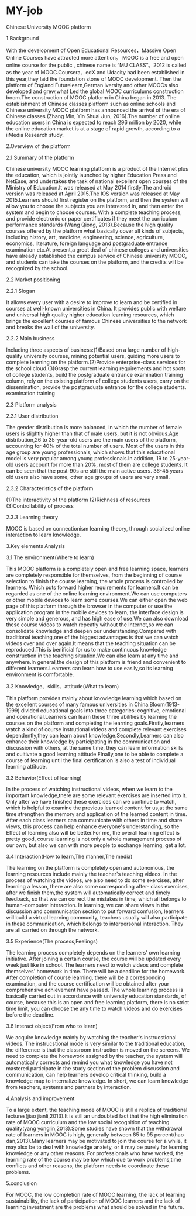 # MY-job
Chinese University MOOC platform

1.Background

With the development of Open Educational Resources，Massive Open Online Courses have attracted more attention。 MOOC is a free and open 
online course for the public , chinese name is “MU CLASS”。2012 is called as the year of MOOC.Coursera、edX and Udacity had been 
established in this year,they laid the foundation stone of MOOC development. Then the platform of England Futurelearn,German iversity 
and other MOOCs also developed and grew,what Led the global MOOC curriculums construction boom.The construction of MOOC platform in 
China began in 2013. The establishment of Chinese classes platform such as online schools and  Chinese university MOOC platform has 
announced the arrival of the era of Chinese classes (Zhang Min, Yin Shuai Jun, 2016).The number of online education users in China is 
expected to reach 296 million by 2020, while the online education market is at a stage 
of rapid growth, according to a iiMedia Research study.

2.Overview of the platform

2.1 Summary of the platform

Chinese university MOOC learning platform is a product of the Internet plus the education, which is jointly launched by higher Education 
Press and NetEase, and undertakes the task of national excellent open courses of the Ministry of Education.It was released at May 2014 
firstly.The android version was released at April 2015.The IOS version was released at May 2015.Learners should first register on the 
platform, and then the system will allow you to choose the subjects you are interested in, and then enter the system and begin to choose 
courses. With a complete teaching process, and provide electronic or paper certificates if they meet the curriculum performance 
standards (Wang Qiong, 2013).Because the high quality courses offered by the platform what basically cover all kinds of subjects, 
including history, art, medicine, engineering, science, agriculture, economics, literature, foreign language and postgraduate entrance 
examination etc.At present,a great deal of chinese colleges and universities have already established the campus service of Chinese 
university MOOC, and students can take the courses on the platform, and the credits will be recognized by the school.

2.2 Market positioning

2.2.1 Slogan

It allows every user with a desire to improve to learn and be certified in courses at well-known universities in China. It provides 
public with welfare and universal high quality higher education learning resources, which brings the excellent courses of famous 
Chinese universities to the network and breaks the wall of the university.

2.2.2 Main business

Including three aspects of business:(1)Based on a large number of high-quality university courses, mining potential users, guiding more 
users to complete learning on the platform.(2)Provide enterprise-class services for the school cloud.(3)Grasp the current learning 
requirements and hot spots of college students, build the postgraduate entrance examination training column, rely on the existing 
platform of college students users, carry on the dissemination, provide the postgraduate entrance for the college students.
examination training

2.3 Platform analysis

2.3.1 User distribution

The gender distribution is more balanced, in which the number of female users is slightly higher than that of male users, but it is not obvious.Age distribution,26 to 35-year-old users are the main users of the platform, accounting for 40% of the total number of users. Most of the users in this age group are young professionals, which shows that this educational model is very popular among young professionals.In addition, 19 to 25-year-old users account for more than 20%, most of them are college students. It can be seen that the post-90s are still the main active users. 36-45 years old users also have some, other age groups of users are very small.

2.3.2 Characteristics of the platform

(1)The interactivity of the platform (2)Richness of resources (3)Controllability of process

2.3.3 Learning theory

MOOC is based on connectionism learning theory, through socialized online interaction to learn knowledge.

3.Key elements Analysis

3.1 The environment(Where to learn)

This MOOC platform is a completely open and free learning space, learners are completely responsible for themselves, from the beginning 
of course selection to finish the course learning, the whole process is controlled by learners. Which puts forward higher requirements 
for learners.It can be regarded as one of the online learning environment.We can use computers or other mobile devices to learn some 
courses.We can either open the web page of this platform through the browser in the computer or use the application program in the 
mobile devices to learn, the interface design is very simple and generous, and has high ease of use.We can also download these course 
videos to watch repeatly without the Internet,so we can consolidate knowledge and deepen our understanding.Compared with traditional 
teaching,one of the biggest advantages is that we can watch videos over and over again.It means that the teaching situation can be 
reproduced.This is benificial for us to make continuous knowledge construction in the teaching situation.We can also learn at any time 
and anywhere.In general,the design of this platform is friend and convenient to different learners.Learners can learn how to use 
easily,so its learning environment is comfortable.

3.2 Knowledge、skills、attitude(What to learn)

This platform provides mainly about knowledge learning which based on the excellent courses of many famous universities in 
China.Bloom(1913-1999) divided educational goals into three categories: cognitive, emotional and operational.Learners can learn these 
three abilities by learning the courses on the platform and completing the learning goals.Firstly,learners watch a kind of course 
instrutional videos and complete relevant exercises dependently,they can learn about knowledge.Secondly,Learners can also enhance their 
knowledge by participating in the communication and discussion with others, at the same time, they can learn information skills and 
cultivate a good learning attitude.FInally,one to be able to complete a course of learning until the final certification is also a test 
of individual learning attitude.


3.3 Behavior(Effect of learning)

In the process of watching instructional videos, when we learn to the important knowledge,tnere are some relevant exercises are inserted 
into it. Only after we have finished these exercises can we continue to watch, which is helpful to examine the previous learned content 
for us,at the same time strengthen the memory and application of the learned content in time. After each class learners can communicate 
with others in time and share views, this process can help enhance everyone's understanding, so the Effect of learning also will be 
better.For me, the overall learning effect is pretty good, course learning is not only a whole management process of our own, but also 
we can with more people to exchange learning, get a lot.

3.4 Interaction(How to learn,The manner,The media)

The learning on the platform is completely open and autonomous, the learning resources include mainly the teacher's teaching videos. In 
the process of watching the videos, we also need to do some exercises, after learning a lesson, there are also some corresponding after-
class exercises, after we finish them,the system will automatically correct and timely feedback, so that we can correct the mistakes in 
time, which all belongs to human-computer interaction. In learning, we can share views in the discussion and communication section to 
put forward confusion, learners will build a virtual learning community, teachers usually will also participate in these communication, 
which belongs to interpersonal interaction. They are all carried on through the network.

3.5 Experience(The process,Feelings)

The learning process completely depends on the learners' own learning initiative. After joining a certain course, the course will be 
updated every week just like in school. The learners need to watch videos and complete themselves' homework in time. There will be a 
deadline for the homework. After completion of course learning, there will be a corresponding examination, and the course certification 
will be obtained after your comprehensive achievement have passed. The whole learning process is basically carried out in accordance 
with university education standards, of course, because this is an open and free learning platform, there is no strict time limit, you 
can choose the any time to watch videos and do exercises before the deadline.

3.6 Interact object(From who to learn)

We acquire knowledge mainly by watching the teacher's instrucstional videos. The instrucstional mode is very similar to the traditional 
education,  the difference is that the classroom instruction is moved on the screens. We need to complete the homework assigned by the 
teacher, the system will automatically corrects and remind you what knowledge you have not mastered.participate in the study section of 
the problem discussion and communication, can help learners develop critical thinking, build a knowledge map to internalize knowledge. 
In short, we can learn knowledge from teachers, systems and partners by interaction.

4.Analysis and improvement

To a large extent, the teaching mode of MOOC is still a replica of traditional lectures(jiao jianli,2013).It is still an undoubted fact 
that the high elimination rate of MOOC curriculum and the low social recognition of teaching quality(yang yonglin,2013).Some studies 
have shown that the withdrawal rate of learners in MOOC is high, generally between 85 to 95 percent(hao dan,2013).Many learners may be 
motivated to join the course for a while, it may also be to deal with knowledge anxiety, or it may be purely for learning knowledge or 
any other reasons. For professionals who have worked, the learning rate of the course may be low which due to work problems,time 
conflicts and other reasons, the platform needs to coordinate these problems.

5.conclusion 

For MOOC, the low completion rate of MOOC learning, the lack of learning sustainability, the lack of participation of MOOC learners and 
the lack of learning investment are the problems what should be solved in the future.
